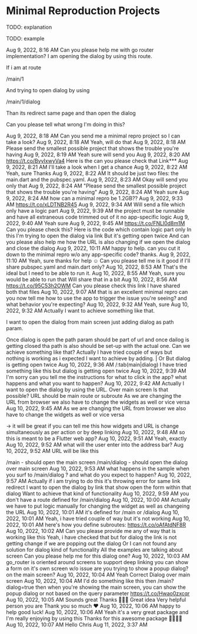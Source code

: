 # Minimal Reproduction Projects

TODO: explanation

TODO: example

Aug 9, 2022, 8:16 AM
Can you please help me with go router implementation?
I am opening the dialog by using this route.

If i am at route

/main/1

And trying to open dialog by using

/main/1/dialog

Than its redirect same page and than open the dialog

Can you please tell what wrong I'm doing in this?

Aug 9, 2022, 8:18 AM
Can you send me a minimal repro project so I can take a look?
Aug 9, 2022, 8:18 AM
Yeah, will do that
Aug 9, 2022, 8:18 AM
Please send the smallest possible project that shows the trouble you're having
Aug 9, 2022, 8:19 AM
Yeah sure will send you
Aug 9, 2022, 8:20 AM
https://t.co/BvyIxwyVa4
Here is the can you please check that
Link***
Aug 9, 2022, 8:21 AM
I'll take a look when I get a chance
Aug 9, 2022, 8:22 AM
Yeah, sure
Thanks
Aug 9, 2022, 8:22 AM
It should be just two files: the main.dart and the pubspec.yaml.
Aug 9, 2022, 8:23 AM
Okay will send you only that
Aug 9, 2022, 8:24 AM
"Please send the smallest possible project that shows the trouble you're having"
Aug 9, 2022, 8:24 AM
Yeah sure
Aug 9, 2022, 8:24 AM
how can a minimal repro be 1.2GB??
Aug 9, 2022, 9:33 AM
https://t.co/xLDTNB2R45
Aug 9, 2022, 9:34 AM
Will send a file which only have a logic part
Aug 9, 2022, 9:39 AM
the project must be runnable and have all extraneous code trimmed out of it
no app-specific logic
Aug 9, 2022, 9:40 AM
Yeah sure
Aug 9, 2022, 9:45 AM
https://t.co/FNLl0d8m1M
Can you please check this?
Here is the code which contain logic part only
In this I'm trying to open the dialog via link
But it's getting open twice
And can you please also help me how the URL is also changing if we open the dialog and close the dialog
Aug 9, 2022, 10:11 AM
happy to help. can you cut it down to the minimal repro w/o any app-specific code? thanks.
Aug 9, 2022, 11:10 AM
Yeah, sure thanks for help ☺️
Can you please tell me is it good if I'll share pubspec.yaml and main.dart only?
Aug 10, 2022, 8:53 AM
That's the ideal but I need to be able to run it.
Aug 10, 2022, 8:55 AM
Yeah, sure you would be able to run that
Will share that in a bit
Aug 10, 2022, 8:56 AM
https://t.co/95C53h2OWM
Can you please check this link
I have shared both that files
Aug 10, 2022, 9:07 AM
that is an excellent minimal repro
can you now tell me how to use the app to trigger the issue you're seeing? and what behavior you're expecting?
Aug 10, 2022, 9:32 AM
Yeah, sure
Aug 10, 2022, 9:32 AM
Actually I want to achieve something like that.

I want to open the dialog from main screen just adding dialog as path param.

Once dialog is open the path param should be part of url and once dailog is getting closed tha path is also should be set-up with the actual one.
Can we achieve something like that?
Actually I have tried couple of ways but nothing is working as i expected
I want to achieve by adding. | Or
But dialog is getting open twice
Aug 10, 2022, 9:36 AM
/:tab(main|dialog)
I have tried something like this but dialog is getting open twice
Aug 10, 2022, 9:39 AM
I'm sorry
can you tell me the instructions for what to click in the app?
what happens and what you want to happen?
Aug 10, 2022, 9:42 AM
Actually I want to open the dialog by using the URL. Over main screen
Is that possible?
URL should be main route or subroute
As we are changing the URL from browser we also have to change the widgets as well or vice versa
Aug 10, 2022, 9:45 AM
As we are changing the URL from browser we also have to change the widgets as well or vice versa

-> it will be great if you can tell me this how widgets and URL is change simultaneously as per action or by deep linking
Aug 10, 2022, 9:48 AM
so this is meant to be a Flutter web app?
Aug 10, 2022, 9:51 AM
Yeah, exactly
Aug 10, 2022, 9:52 AM
what will the user enter into the address bar?
Aug 10, 2022, 9:52 AM
URL will be like this

/main - should open the main screen
/main/dialog - should open the dialog over main screen
Aug 10, 2022, 9:53 AM
what happens in the sample when you surf to /main/dialog ?
and what do you expect to happen?
Aug 10, 2022, 9:57 AM
Actually if i am trying to do this it's throwing error for same link redirect
I want to open the dialog by link that show open the form within that dialog
Want to achieve that kind of functionality
Aug 10, 2022, 9:59 AM
you don't have a route defined for /main/dialog
Aug 10, 2022, 10:00 AM
Actually we have to put logic manually  for changing the widget as well as changeing the URL
Aug 10, 2022, 10:01 AM
it's defined for /main or /dialog
Aug 10, 2022, 10:01 AM
Yeah, i have tried couple of way but it's not working
Aug 10, 2022, 10:01 AM
here's how you define subroutes: https://t.co/oAfAtdNF8R
Aug 10, 2022, 10:02 AM
Can you please provide me any of way that is working like this
Yeah, i have checked that but for dialog the link is not getting change if we are popping out the dialog
Or I can not found any solution for dialog kind of functionality
All the examples are talking about screen
Can you please help me for this dialog one?
Aug 10, 2022, 10:03 AM
go_router is oriented around screens to support deep linking
you can show a form on it's own screen w/o issue
are you trying to show a popup dialog?
on the main screen?
Aug 10, 2022, 10:04 AM
Yeah
Correct
Dialog over main screen
Aug 10, 2022, 10:04 AM
I'd do something like this then /main?dialog=true
then when you're showing the main screen, you can show the popup dialog or not based on the query parameter
https://t.co/Hwao0zxcqr
Aug 10, 2022, 10:05 AM
Sounds great
Thanks 🙏🙏🙏
Great idea
Very helpful person you are
Thank you so much ❤️
Aug 10, 2022, 10:06 AM
happy to help
good luck!
Aug 10, 2022, 10:06 AM
Yeah it's a very great package and I'm really enjoying by using this
Thanks for this awesome package 👏👏👏👏
Aug 10, 2022, 10:07 AM
Hello Chris
Aug 11, 2022, 3:37 AM